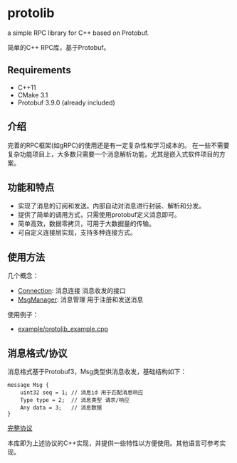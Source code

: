 # protolib

a simple RPC library for C++ based on Protobuf.

简单的C++ RPC库，基于Protobuf。

## Requirements
* C++11
* CMake 3.1
* Protobuf 3.9.0 (already included)

## 介绍
完善的RPC框架(如gRPC)的使用还是有一定复杂性和学习成本的。
在一些不需要复杂功能项目上，大多数只需要一个消息解析功能，尤其是嵌入式软件项目的方案。

## 功能和特点
* 实现了消息的订阅和发送。内部自动对消息进行封装、解析和分发。
* 提供了简单的调用方式，只需使用protobuf定义消息即可。
* 简单高效，数据零拷贝，可用于大数据量的传输。
* 可自定义连接层实现，支持多种连接方式。

## 使用方法
几个概念：
* [Connection](core/Connection.h): 消息连接 消息收发的接口
* [MsgManager](core/MsgManager.h): 消息管理 用于注册和发送消息

使用例子：
* [example/protolib_example.cpp](example/protolib_example.cpp)

## 消息格式/协议
消息格式基于Protobuf3，Msg类型供消息收发，基础结构如下：
```
message Msg {
    uint32 seq = 1; // 消息id 用于匹配消息响应
    Type type = 2;  // 消息类型 请求/响应
    Any data = 3;   // 消息数据
}
```
[完整协议](proto/Msg.proto)

本库即为上述协议的C++实现，并提供一些特性以方便使用。其他语言可参考实现。
